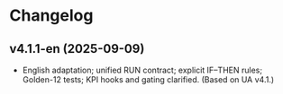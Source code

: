 # Changelog

## v4.1.1-en (2025-09-09)
- English adaptation; unified RUN contract; explicit IF–THEN rules; Golden-12 tests; KPI hooks and gating clarified. (Based on UA v4.1.)
